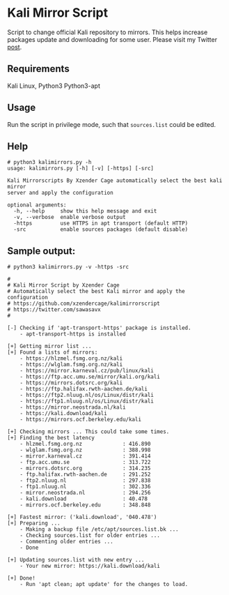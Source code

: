 # Kali Mirror Script
Script to change official Kali repository to mirrors. This helps increase packages update and downloading for some user. Please visit my Twitter [post](https://www.twitter.com/sawasavx).

## Requirements
Kali Linux,
Python3
Python3-apt

## Usage
Run the script in privilege mode, such that `sources.list` could be edited.

## Help
```
# python3 kalimirrors.py -h
usage: kalimirrors.py [-h] [-v] [-https] [-src]

Kali Mirrorscripts By Xzender Cage automatically select the best kali mirror
server and apply the configuration

optional arguments:
  -h, --help     show this help message and exit
  -v, --verbose  enable verbose output
  -https         use HTTPS in apt transport (default HTTP)
  -src           enable sources packages (default disable)
```

## Sample output:
```
# python3 kalimirrors.py -v -https -src

#
# Kali Mirror Script by Xzender Cage
# Automatically select the best Kali mirror and apply the configuration
# https://github.com/xzendercage/kalimirrorscript
# https://twitter.com/sawasavx
#

[-] Checking if 'apt-transport-https' package is installed.
	- apt-transport-https is installed

[+] Getting mirror list ...
[+] Found a lists of mirrors:
	- https://hlzmel.fsmg.org.nz/kali
	- https://wlglam.fsmg.org.nz/kali
	- https://mirror.karneval.cz/pub/linux/kali
	- https://ftp.acc.umu.se/mirror/kali.org/kali
	- https://mirrors.dotsrc.org/kali
	- https://ftp.halifax.rwth-aachen.de/kali
	- https://ftp2.nluug.nl/os/Linux/distr/kali
	- https://ftp1.nluug.nl/os/Linux/distr/kali
	- https://mirror.neostrada.nl/kali
	- https://kali.download/kali
	- https://mirrors.ocf.berkeley.edu/kali

[+] Checking mirrors ... This could take some times.
[+] Finding the best latency
	- hlzmel.fsmg.org.nz             : 416.890
	- wlglam.fsmg.org.nz             : 388.998 
	- mirror.karneval.cz             : 391.414
	- ftp.acc.umu.se                 : 313.722
	- mirrors.dotsrc.org             : 314.235
	- ftp.halifax.rwth-aachen.de     : 291.252
	- ftp2.nluug.nl                  : 297.838
	- ftp1.nluug.nl                  : 302.336
	- mirror.neostrada.nl            : 294.256
	- kali.download                  : 40.478
	- mirrors.ocf.berkeley.edu       : 348.848

[+] Fastest mirror: ('kali.download', '040.478')
[+] Preparing ...
	- Making a backup file /etc/apt/sources.list.bk ...
	- Checking sources.list for older entries ...
	- Commenting older entries ...
	- Done

[+] Updating sources.list with new entry ...
	- Your new mirror: https://kali.download/kali

[+] Done!
	- Run 'apt clean; apt update' for the changes to load.

```
